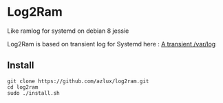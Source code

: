 # Log2Ram
Like ramlog for systemd on debian 8 jessie

Log2Ram is based on transient log for Systemd here : [A transient /var/log](https://www.debian-administration.org/article/661/A_transient_/var/log)

## Install
```
git clone https://github.com/azlux/log2ram.git
cd log2ram
sudo ./install.sh
```
